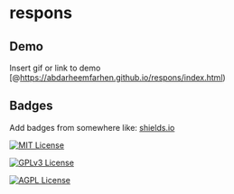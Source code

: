 # respons

## Demo

Insert gif or link to demo [@https://abdarheemfarhen.github.io/respons/index.html)

## Badges

Add badges from somewhere like: [shields.io](https://abdarheemfarhen.github.io/respons/index.html)

[![MIT License](https://img.shields.io/badge/License-MIT-green.svg)](https://choosealicense.com/licenses/mit/)


[![GPLv3 License](https://img.shields.io/badge/License-GPL%20v3-yellow.svg)](https://opensource.org/licenses/)  

[![AGPL License](https://img.shields.io/badge/license-AGPL-blue.svg)](http://www.gnu.org/licenses/agpl-3.0)



